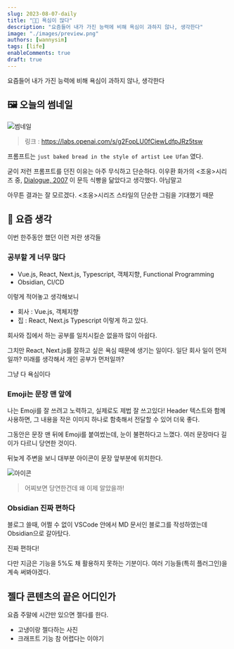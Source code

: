 ```yaml
---
slug: 2023-08-07-daily
title: "🧑‍🚒 욕심이 많다"
description: "요즘들어 내가 가진 능력에 비해 욕심이 과하지 않나, 생각한다"
image: "./images/preview.png"
authors: [wannysim]
tags: [life]
enableComments: true
draft: true
---
```


요즘들어 내가 가진 능력에 비해 욕심이 과하지 않나, 생각한다

<!-- truncate -->

## 🖼️ 오늘의 썸네일

![썸네일](2023-08-07-daily/images/preview.png)

> 링크 : https://labs.openai.com/s/g2FopLU0fCiewLdfpJRz5tsw

프롬프트는 `just baked bread in the style of artist Lee Ufan` 였다.

굳이 저런 프롬프트를 던진 이유는 아주 무식하고 단순하다. 이우환 화가의 <조웅>시리즈 중, [Dialogue, 2007](https://www.artsy.net/artwork/lee-ufan-dialogue-400) 이 문득 식빵을 닮았다고 생각했다. 아님말고

아무튼 결과는 잘 모르겠다. <조웅>시리즈 스타일의 단순한 그림을 기대했기 때문

## 💭 요즘 생각

이번 한주동안 했던 이런 저란 생각들

### 공부할 게 너무 많다

- Vue.js, React, Next.js, Typescript, 객체지향, Functional Programming
- Obsidian, CI/CD

이렇게 적어놓고 생각해보니
- 회사 : Vue.js, 객체지향
- 집 : React, Next.js Typescript
이렇게 하고 있다.

회사와 집에서 하는 공부를 일치시킬순 없을까
많이 아쉽다.

그치만 React, Next.js를 잘하고 싶은 욕심 때문에 생기는 일이다.
일단 회사 일이 먼저일까? 미래를 생각해서 개인 공부가 먼저일까?

그냥 다 욕심이다

### Emoji는 문장 맨 앞에

나는 Emoji를 잘 쓰려고 노력하고, 실제로도 제법 잘 쓰고있다!
Header 텍스트와 함께 사용하면, 그 내용을 작은 이미지 하나로 함축해서 전달할 수 있어 더욱 좋다.

그동안은 문장 맨 뒤에 Emoji를 붙여썼는데, 눈이 불편하다고 느꼈다.
여러 문장마다 길이가 다르니 당연한 것이다.

뒤늦게 주변을 보니 대부분 아이콘이 문장 앞부분에 위치한다.

![아이콘](icon.png)
> 어찌보면 당연한건데 왜 이제 알았을까!

### Obsidian 진짜 편하다

블로그 쓸때, 어쩔 수 없이 VSCode 안에서 MD 문서인 블로그를 작성하였는데
Obsidian으로 갈아탔다.

진짜 편하다!

다만 지금은 기능을 5%도 채 활용하지 못하는 기분이다.
여러 기능들(특히 플러그인)을 계속 써봐야겠다.

## 젤다 콘텐츠의 끝은 어디인가

요즘 주말에 시간만 있으면 젤다를 한다.
- 고냉이랑 젤다하는 사진
- 크래프트 기능 참 어렵다는 이야기
